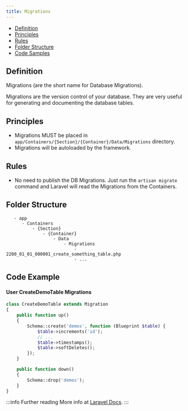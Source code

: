 ```yaml
---
title: Migrations
---
```


* [Definition](#definition)
* [Principles](#principles)
* [Rules](#rules)
* [Folder Structure](#folder-structure)
* [Code Samples](#code-samples)

## Definition

Migrations (are the short name for Database Migrations).

Migrations are the version control of your database. They are very useful for generating and documenting the database tables.

## Principles

- Migrations MUST be placed in `app/Containers/{Section}/{Container}/Data/Migrations` directory.
- Migrations will be autoloaded by the framework.

## Rules

- No need to publish the DB Migrations. Just run the `artisan migrate` command and Laravel will read the Migrations from the Containers.

## Folder Structure

```
   - app
      - Containers
          - {Section}
              - {Container}
                  - Data
                      - Migrations
                          - 2200_01_01_000001_create_something_table.php
                          - ...
```

## Code Example

#### User CreateDemoTable Migrations

```php
class CreateDemoTable extends Migration
{
    public function up()
    {
        Schema::create('demos', function (Blueprint $table) {
            $table->increments('id');
            // ...
            $table->timestamps();
            $table->softDeletes();
        });
    }

    public function down()
    {
        Schema::drop('demos');
    }
}

```

:::info Further reading
More info at [Laravel Docs](https://laravel.com/docs/migrations).
:::
